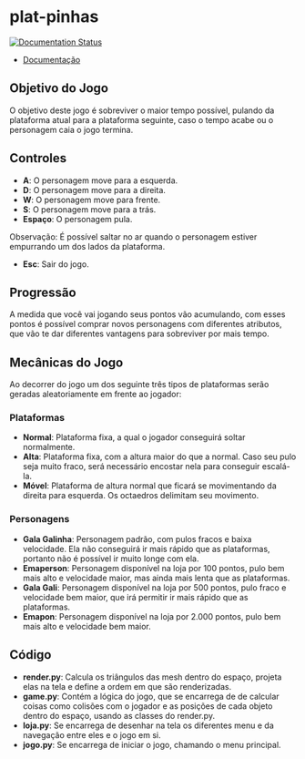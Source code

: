 # plat-pinhas

[![Documentation Status](https://readthedocs.org/projects/plat-pinhas/badge/?version=latest)](https://plat-pinhas.readthedocs.io/en/latest/?badge=latest)

* [Documentação](http://plat-pinhas.readthedocs.io/)

## Objetivo do Jogo
O objetivo deste jogo é sobreviver o maior tempo possível, pulando da plataforma atual para a plataforma seguinte, caso o tempo acabe ou o personagem caia o jogo termina.
## Controles
- **A**: O personagem move para a esquerda.
- **D**: O personagem move para a direita.
- **W**: O personagem move para frente.
- **S**: O personagem move para a trás.
- **Espaço**: O personagem pula.

Observação: É possível saltar no ar quando o personagem estiver empurrando um dos lados da plataforma.
- **Esc**: Sair do jogo.

## Progressão
A medida que você vai jogando seus pontos vão acumulando, com esses pontos é possível comprar novos personagens com diferentes atributos, que vão te dar diferentes vantagens para sobreviver por mais tempo.

## Mecânicas do Jogo
Ao decorrer do jogo um dos seguinte três tipos de plataformas serão geradas aleatoriamente em frente ao jogador:
### Plataformas
- **Normal**: Plataforma fixa, a qual o jogador conseguirá soltar normalmente.
- **Alta**: Plataforma fixa, com a altura maior do que a normal. Caso seu pulo seja muito fraco, será necessário encostar nela para conseguir escalá-la.
- **Móvel**: Plataforma de altura normal que ficará se movimentando da direita para esquerda. Os octaedros delimitam seu movimento.
### Personagens
- **Gala Galinha**: Personagem padrão, com pulos fracos e baixa velocidade. Ela não conseguirá ir mais rápido que as plataformas, portanto não é possível ir muito longe com ela.
- **Emaperson**: Personagem disponível na loja por 100 pontos, pulo bem mais alto e velocidade maior, mas ainda mais lenta que as plataformas. 
- **Gala Gali**: Personagem disponível na loja por 500 pontos, pulo fraco e velocidade bem maior, que irá permitir ir mais rápido que as plataformas.
- **Emapon**: Personagem disponível na loja por 2.000 pontos, pulo bem mais alto e velocidade bem maior.

## Código
- **render.py**: Calcula os triângulos das mesh dentro do espaço, projeta elas na tela e define a ordem em que são renderizadas.
- **game.py**: Contém a lógica do jogo, que se encarrega de de calcular coisas como colisões com o jogador e as posições de cada objeto dentro do espaço, usando as classes do render.py.
- **loja.py**: Se encarrega de desenhar na tela os diferentes menu e da navegação entre eles e o jogo em si.
- **jogo.py**: Se encarrega de iniciar o jogo, chamando o menu principal.
